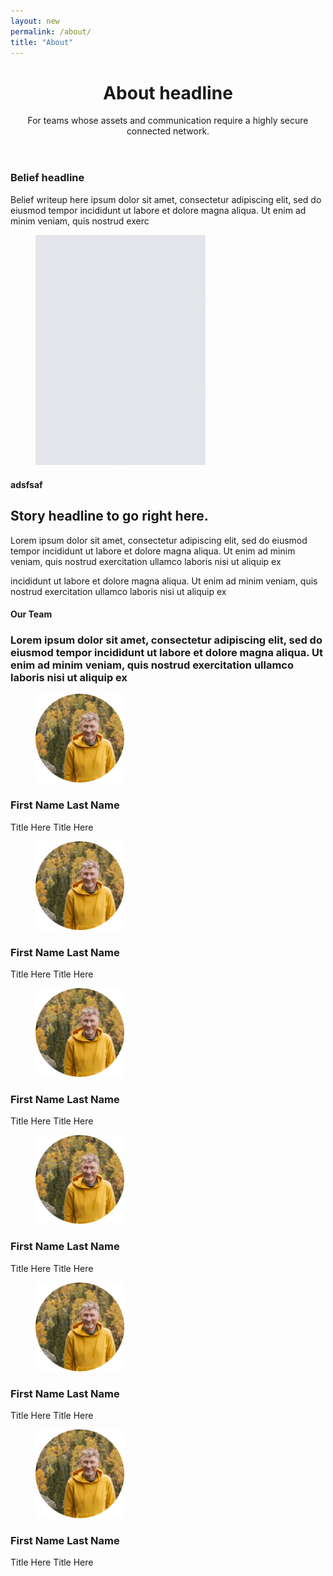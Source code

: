 ```yaml
---
layout: new
permalink: /about/
title: "About"
---
```

<header class="hero">
	<div class="row">
		<div class="col col-12 col-sm-8 col-lg-7 col-xxl-6">
			<div class="hero__content">
				<h1 class="hero__heading">About headline</h1>
				<p class="hero__subheading">For teams whose assets and communication require a highly secure connected network.</p>
			</div>
		</div>
	</div>
</header>

<section class="headline">
	<div class="headline__content">
		<h3 class="headline__title">Belief headline</h3>
		<p>Belief writeup here ipsum dolor sit amet, consectetur adipiscing elit, sed do eiusmod tempor incididunt ut labore et dolore magna aliqua. Ut enim ad minim veniam, quis nostrud exerc</p>
	</div>
</section>

<section class="box">
	<div class="row flex-lg-row-reverse">
		<div class="col col-12 col-lg-6 col-xl-5 col-xxl-6">
			<figure class="box__picture oval"><img src="/assets/img/grey-2.png" width="272" alt=""></figure>
		</div>
		<div class="col col-12 col-lg-6 col-xl-7 col-xxl-6">
			<div class="box__content">
				<h4 class="box__preheading">adsfsaf</h4>
				<h2 class="box__heading">Story headline to go right here.</h2>
				<p>Lorem ipsum dolor sit amet, consectetur adipiscing elit, sed do eiusmod tempor incididunt ut labore et dolore magna aliqua. Ut enim ad minim veniam, quis nostrud exercitation ullamco laboris nisi ut aliquip ex</p>
				<p>incididunt ut labore et dolore magna aliqua. Ut enim ad minim veniam, quis nostrud exercitation ullamco laboris nisi ut aliquip ex</p>
			</div>
		</div>
	</div>
</section>

<section class="team">
	<div class="row justify-content-md-center text-center">
		<div class="col col-12 col-md-8 col-lg-7">
			<h4 class="team__preheading">Our Team</h4>
			<h3 class="team__heading">Lorem ipsum dolor sit amet, consectetur adipiscing elit, sed do eiusmod tempor incididunt ut labore et dolore magna aliqua. Ut enim ad minim veniam, quis nostrud exercitation ullamco laboris nisi ut aliquip ex</h3>
		</div>
	</div>
	<div class="row">
		<div class="col col-12 col-xl-4">
			<article class="team__person">
				<figure class="team__person-photo"><img src="/assets/img/team/person.webp" width="142" height="142" alt="First Name Last Name"></figure>
				<h3 class="team__person-name">First Name Last Name</h3>
				<p>Title Here Title Here</p>
			</article>
		</div>
		<div class="col col-12 col-xl-4">
			<article class="team__person">
				<figure class="team__person-photo"><img src="/assets/img/team/person.webp" width="142" height="142" alt="First Name Last Name"></figure>
				<h3 class="team__person-name">First Name Last Name</h3>
				<p>Title Here Title Here</p>
			</article>
		</div>
		<div class="col col-12 col-xl-4">
			<article class="team__person">
				<figure class="team__person-photo"><img src="/assets/img/team/person.webp" width="142" height="142" alt="First Name Last Name"></figure>
				<h3 class="team__person-name">First Name Last Name</h3>
				<p>Title Here Title Here</p>
			</article>
		</div>
		<div class="col col-12 col-xl-4">
			<article class="team__person">
				<figure class="team__person-photo"><img src="/assets/img/team/person.webp" width="142" height="142" alt="First Name Last Name"></figure>
				<h3 class="team__person-name">First Name Last Name</h3>
				<p>Title Here Title Here</p>
			</article>
		</div>
		<div class="col col-12 col-xl-4">
			<article class="team__person">
				<figure class="team__person-photo"><img src="/assets/img/team/person.webp" width="142" height="142" alt="First Name Last Name"></figure>
				<h3 class="team__person-name">First Name Last Name</h3>
				<p>Title Here Title Here</p>
			</article>
		</div>
		<div class="col col-12 col-xl-4">
			<article class="team__person">
				<figure class="team__person-photo"><img src="/assets/img/team/person.webp" width="142" height="142" alt="First Name Last Name"></figure>
				<h3 class="team__person-name">First Name Last Name</h3>
				<p>Title Here Title Here</p>
			</article>
		</div>
	</div>
</section>